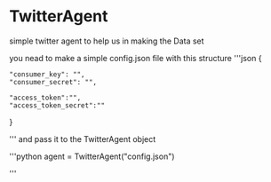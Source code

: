 # TwitterAgent
simple twitter agent to help us in making the Data set 

you nead to make a simple config.json file with this structure
'''json
{


	"consumer_key": "",
	"consumer_secret": "",

	"access_token":"",
	"access_token_secret":""

}


'''
and pass it to the TwitterAgent object 

'''python
agent = TwitterAgent("config.json")

'''